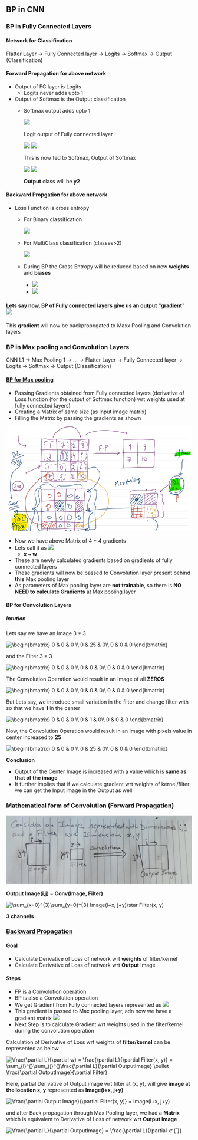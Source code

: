 ## BP in CNN
### BP in Fully Connected Layers
#### Network for Classification
Flatter Layer -> Fully Connected layer -> Logits -> Softmax -> Output (Classification)

#### Forward Propagation for above network
- Output of FC layer is Logits
  - Logits never adds upto 1
- Output of Softmax is the Output classification
  - Softmax output adds upto 1
    
    <img src="https://render.githubusercontent.com/render/math?math=Softmax = \frac{e^{z_{i}}}{\sum_{i=1}^{k} e^{z_{k}}}">
    
    Logit output of Fully connected layer
    
    <img src="https://render.githubusercontent.com/render/math?math=\begin{vmatrix}z_{1}\\ z_{2}\\ z_{3}\\ z_{4}\end{vmatrix}">
    
    <img src="https://render.githubusercontent.com/render/math?math=\begin{vmatrix}0.23\\ 0.89\\ 0.45\\ 0.12\end{vmatrix}">

    This is now fed to Softmax, Output of Softmax 
    
    <img src="https://render.githubusercontent.com/render/math?math=\begin{vmatrix}y_{1}\\ y_{2}\\ y_{3}\\ y_{4}\end{vmatrix}">
    
    <img src="https://render.githubusercontent.com/render/math?math=\begin{vmatrix}0.05\\ 0.7\\ 0.2\\ 0.05\end{vmatrix}">
    
    **Output** class will be **y2**

#### Backward Propgation for above network
- Loss Function is cross entropy
  - For Binary classification
    
    <img src="https://render.githubusercontent.com/render/math?math=-(ylog(p)+(1-y)log(1-p))">

  - For MultiClass classification (classes>2)
    
    <img src="https://render.githubusercontent.com/render/math?math=-\sum_{c=1}^{M}y_{0,c}log(p_{0,c})">

  - During BP the Cross Entropy will be reduced based on new **weights** and **biases**
    
    - <img src="https://render.githubusercontent.com/render/math?math=w_{new} = w_{old} - \eta\frac{\partial y}{\partial w_{old}}">
    
    - <img src="https://render.githubusercontent.com/render/math?math=b_{new} = b_{old} - \eta\frac{\partial y}{\partial b_{old}}">

#### Lets say now, BP of Fully connected layers give us an output "gradient" <img src="https://render.githubusercontent.com/render/math?math=\frac{\partial L}{\partial w}">
This **gradient** will now be backpropogated to Maxx Pooling and Convolution layers

### BP in Max pooling and Convolution Layers
CNN L1 -> Max Pooling 1 -> ... -> Flatter Layer -> Fully Connected layer -> Logits -> Softmax -> Output (Classification)

#### [BP for Max pooling](https://www.youtube.com/watch?v=GH6qN0Bj8lA&t=1595s)
- Passing Gradients obtained from Fully connected layers (derivative of Loss function (for the output of Softmax function) wrt weights used at fully connected layers)
- Creating a Matrix of same size (as input image matrix)
- Filling the Matrix by passing the gradients as shown

<img src="https://github.com/sbhrwl/ComputerVision/blob/main/artifacts/images/max_pooling_bp.jpg">

- Now we have above Matrix of 4 * 4 gradients
- Lets call it as <img src="https://render.githubusercontent.com/render/math?math=\frac{\partial L}{\partial x^{`}}">
  - **x ~ w**
- These are newly calculated gradients based on gradients of fully connected layers
- These gradients will now be passed to Convolution layer present behind **this** Max pooling layer
- As parameters of Max pooling layer are **not trainable**, so there is **NO NEED to calculate Gradients** at Max pooling layer

#### BP for Convolution Layers
##### Intution
Lets say we have an Image 3 * 3 

<img src="https://latex.codecogs.com/svg.image?\begin{bmatrix}&space;0&space;&&space;0&space;&&space;0&space;\\&space;0&space;&&space;25&space;&&space;0\\&space;0&space;&&space;0&space;&&space;0&space;\end{bmatrix}" title="\begin{bmatrix} 0 & 0 & 0 \\ 0 & 25 & 0\\ 0 & 0 & 0 \end{bmatrix}" />

and the Filter 3 * 3

<img src="https://latex.codecogs.com/svg.image?\begin{bmatrix}&space;0&space;&&space;0&space;&&space;0&space;\\&space;0&space;&&space;0&space;&&space;0\\&space;0&space;&&space;0&space;&&space;0&space;\end{bmatrix}" title="\begin{bmatrix} 0 & 0 & 0 \\ 0 & 0 & 0\\ 0 & 0 & 0 \end{bmatrix}" />

The Convolution Operation would result in an Image of all **ZEROS**

<img src="https://latex.codecogs.com/svg.image?\begin{bmatrix}&space;0&space;&&space;0&space;&&space;0&space;\\&space;0&space;&&space;0&space;&&space;0\\&space;0&space;&&space;0&space;&&space;0&space;\end{bmatrix}" title="\begin{bmatrix} 0 & 0 & 0 \\ 0 & 0 & 0\\ 0 & 0 & 0 \end{bmatrix}" />

But Lets say, we introduce small variation in the filter and change filter with so that we have **1** in the center

<img src="https://latex.codecogs.com/svg.image?\begin{bmatrix}&space;0&space;&&space;0&space;&&space;0&space;\\&space;0&space;&&space;1&space;&&space;0\\&space;0&space;&&space;0&space;&&space;0&space;\end{bmatrix}" title="\begin{bmatrix} 0 & 0 & 0 \\ 0 & 1 & 0\\ 0 & 0 & 0 \end{bmatrix}" />

Now, the Convolution Operation would result in an Image with pixels value in center increased to **25**

<img src="https://latex.codecogs.com/svg.image?\begin{bmatrix}&space;0&space;&&space;0&space;&&space;0&space;\\&space;0&space;&&space;25&space;&&space;0\\&space;0&space;&&space;0&space;&&space;0&space;\end{bmatrix}" title="\begin{bmatrix} 0 & 0 & 0 \\ 0 & 25 & 0\\ 0 & 0 & 0 \end{bmatrix}" />

**Conclusion**
- Output of the Center Image is increased with a value which is **same as that of the image**
- It further implies that if we calculate gradient wrt weights of kernel/filter we can get the Input image in the Output as well

### Mathematical form of Convolution (Forward Propagation)
 <img src="https://github.com/sbhrwl/ComputerVision/blob/main/artifacts/images/conv_example.jpg" width=800>

**Output Image(i,j) = Conv(Image, Filter)**

<img src="https://latex.codecogs.com/svg.image?\sum_{x=0}^{3}\sum_{y=0}^{3}&space;Image(i&plus;x,&space;j&plus;y)\star&space;&space;Filter(x,&space;y)" title="\sum_{x=0}^{3}\sum_{y=0}^{3} Image(i+x, j+y)\star Filter(x, y)" />

**3 channels**

### [Backward Propagation](https://www.youtube.com/watch?v=BvrWiL2fd0M&t=770s)
#### Goal
- Calculate Derivative of Loss of network wrt **weights** of filter/kernel
- Calculate Derivative of Loss of network wrt **Output** Image

#### Steps
- FP is a Convolution operation
- BP is also a Convolution operation
- We get Gradient from Fully connected layers represented as <img src="https://render.githubusercontent.com/render/math?math=\frac{\partial L}{\partial x}">
- This gradient is passed to Max pooling layer, adn now we have a gradient matrix <img src="https://render.githubusercontent.com/render/math?math=\frac{\partial L}{\partial x^{`}}">
- Next Step is to calculate Gradient wrt weights used in the filter/kernel during the convolution operation

Calculation of Derivative of Loss wrt weights of **filter/kernel** can be represented as below

<img src="https://latex.codecogs.com/svg.image?\frac{\partial&space;L}{\partial&space;w}&space;=&space;\frac{\partial&space;L}{\partial&space;Filter(x,&space;y)}&space;=&space;\sum_{i}^{}\sum_{j}^{}\frac{\partial&space;L}{\partial&space;OutputImage}&space;\bullet&space;\frac{\partial&space;OutputImage}{\partial&space;Filter}" title="\frac{\partial L}{\partial w} = \frac{\partial L}{\partial Filter(x, y)} = \sum_{i}^{}\sum_{j}^{}\frac{\partial L}{\partial OutputImage} \bullet \frac{\partial OutputImage}{\partial Filter}" />

Here, partial Derivative of Output image wrt filter at (x, y), will give **image at the location x, y** represented as **Image(i+x, j+y)**

<img src="https://latex.codecogs.com/svg.image?\frac{\partial&space;Output&space;Image}{\partial&space;Filter(x,&space;y)}&space;=&space;Image(i&plus;x,&space;j&plus;y)" title="\frac{\partial Output Image}{\partial Filter(x, y)} = Image(i+x, j+y)" />

and after Back propagation through Max Pooling layer, we had a **Matrix** which is equivalent to Derivative of Loss of network wrt **Output Image**

<img src="https://latex.codecogs.com/svg.image?\frac{\partial&space;L}{\partial&space;OutputImage}&space;=&space;\frac{\partial&space;L}{\partial&space;x^{`}}" title="\frac{\partial L}{\partial OutputImage} = \frac{\partial L}{\partial x^{`}}" />
